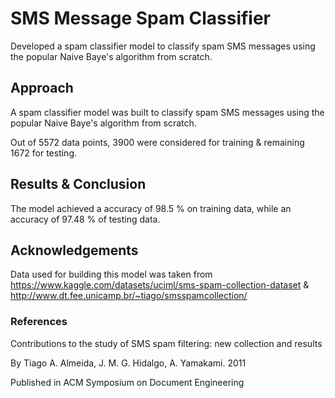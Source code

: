 # SMS Message Spam Classifier

Developed a spam classifier model to classify spam SMS messages using the popular Naive Baye's algorithm from scratch.

## Approach
A spam classifier model was built to classify spam SMS messages using the popular Naive Baye's algorithm from scratch.

Out of 5572 data points, 3900 were considered for training & remaining 1672 for testing.

## Results & Conclusion
The model achieved a accuracy of 98.5 % on training data, while an accuracy of 97.48 % of testing data.

## Acknowledgements
Data used for building this model was taken from https://www.kaggle.com/datasets/uciml/sms-spam-collection-dataset & http://www.dt.fee.unicamp.br/~tiago/smsspamcollection/

### References
Contributions to the study of SMS spam filtering: new collection and results

By Tiago A. Almeida, J. M. G. Hidalgo, A. Yamakami. 2011

Published in ACM Symposium on Document Engineering
